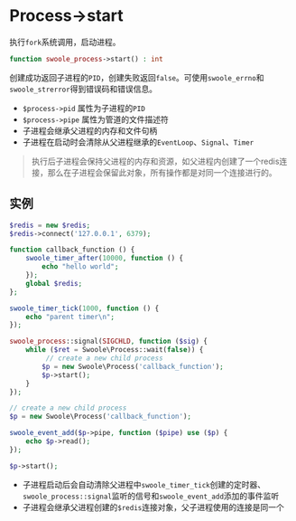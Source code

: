 # Process->start

执行`fork`系统调用，启动进程。
```php
function swoole_process->start() : int
```

创建成功返回子进程的`PID`，创建失败返回`false`。可使用`swoole_errno`和`swoole_strerror`得到错误码和错误信息。

* `$process->pid` 属性为子进程的`PID`  
* `$process->pipe` 属性为管道的文件描述符
* 子进程会继承父进程的内存和文件句柄
* 子进程在启动时会清除从父进程继承的`EventLoop`、`Signal`、`Timer`

> 执行后子进程会保持父进程的内存和资源，如父进程内创建了一个redis连接，那么在子进程会保留此对象，所有操作都是对同一个连接进行的。   


实例
-----
```php
$redis = new $redis;
$redis->connect('127.0.0.1', 6379);

function callback_function () {
    swoole_timer_after(10000, function () {
        echo "hello world";
    });
	global $redis;
};

swoole_timer_tick(1000, function () {
    echo "parent timer\n";
});

swoole_process::signal(SIGCHLD, function ($sig) {
    while ($ret = Swoole\Process::wait(false)) {
		 // create a new child process
        $p = new Swoole\Process('callback_function');
        $p->start();
    }
});

// create a new child process
$p = new Swoole\Process('callback_function');

swoole_event_add($p->pipe, function ($pipe) use ($p) {
	echo $p->read();
});

$p->start();
```

* 子进程启动后会自动清除父进程中`swoole_timer_tick`创建的定时器、`swoole_process::signal`监听的信号和`swoole_event_add`添加的事件监听
* 子进程会继承父进程创建的`$redis`连接对象，父子进程使用的连接是同一个
